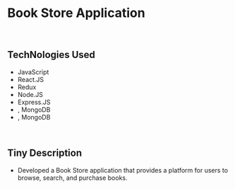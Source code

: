 <h1>Book Store Application</h1>

<br>
<h2>
  TechNologies Used
</h2>

<UL>
  <li>JavaScript</li>
  <li> React.JS</li>
  <li>Redux</li>
  <li> Node.JS</li>
  <li> Express.JS</li>
  <li>, MongoDB</li>
  <li>, MongoDB</li>
</UL>
<br>
<h2>Tiny Description</h2>
<ul>
  <li>Developed a Book Store application that provides a platform for users to browse, search, and purchase books.</li>
</ul>
